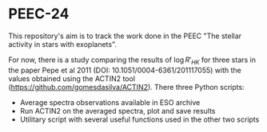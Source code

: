 # PEEC-24

This repository's aim is to track the work done in the PEEC "The stellar activity in stars with exoplanets".

For now, there is a study comparing the results of $\log R'_{HK}$ for three stars in the paper Pepe et al 2011 (DOI: 10.1051/0004-6361/201117055) with the values obtained using the ACTIN2 tool (https://github.com/gomesdasilva/ACTIN2). There three Python scripts:

- Average spectra observations available in ESO archive
- Run ACTIN2 on the averaged spectra, plot and save results
- Utilitary script with several useful functions used in the other two scripts
